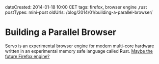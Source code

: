 dateCreated: 2014-01-18 10:00 CET
tags: firefox, browser engine ,rust
postTypes: mini-post
oldUrls: /blog/2014/01/building-a-parallel-browser/

# Building a Parallel Browser

Servo is an experimental browser engine for modern multi-core hardware written in an experimental memory safe language called Rust.
[Maybe the future Firefox engine?](https://www.youtube.com/watch?v=7q9vIMXSTzc)

